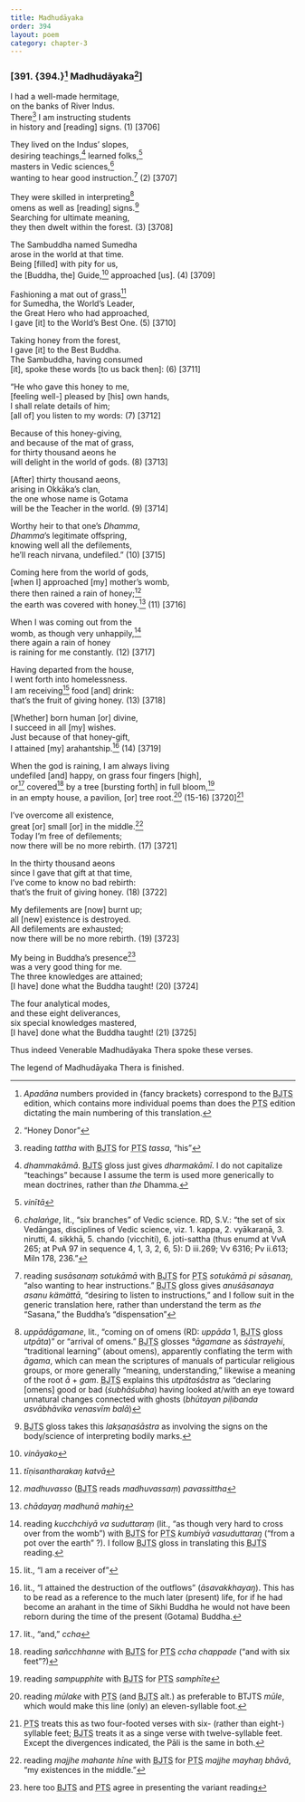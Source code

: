 ```yaml
---
title: Madhudāyaka
order: 394
layout: poem
category: chapter-3
---
```


### \[391. {394.}[^1] Madhudāyaka[^2]\]

I had a well-made hermitage,  
on the banks of River Indus.  
There[^3] I am instructing students  
in history and \[reading\] signs. (1) \[3706\]

They lived on the Indus’ slopes,  
desiring teachings,[^4] learned folks,[^5]  
masters in Vedic sciences,[^6]  
wanting to hear good instruction.[^7] (2) \[3707\]

They were skilled in interpreting[^8]  
omens as well as \[reading\] signs.[^9]  
Searching for ultimate meaning,  
they then dwelt within the forest. (3) \[3708\]

The Sambuddha named Sumedha  
arose in the world at that time.  
Being \[filled\] with pity for us,  
the \[Buddha, the\] Guide,[^10] approached \[us\]. (4) \[3709\]

Fashioning a mat out of grass[^11]  
for Sumedha, the World’s Leader,  
the Great Hero who had approached,  
I gave \[it\] to the World’s Best One. (5) \[3710\]

Taking honey from the forest,  
I gave \[it\] to the Best Buddha.  
The Sambuddha, having consumed  
\[it\], spoke these words \[to us back then\]: (6) \[3711\]

“He who gave this honey to me,  
\[feeling well-\] pleased by \[his\] own hands,  
I shall relate details of him;  
\[all of\] you listen to my words: (7) \[3712\]

Because of this honey-giving,  
and because of the mat of grass,  
for thirty thousand aeons he  
will delight in the world of gods. (8) \[3713\]

\[After\] thirty thousand aeons,  
arising in Okkāka’s clan,  
the one whose name is Gotama  
will be the Teacher in the world. (9) \[3714\]

Worthy heir to that one’s *Dhamma*,  
*Dhamma*’s legitimate offspring,  
knowing well all the defilements,  
he’ll reach nirvana, undefiled.” (10) \[3715\]

Coming here from the world of gods,  
\[when I\] approached \[my\] mother’s womb,  
there then rained a rain of honey;[^12]  
the earth was covered with honey.[^13] (11) \[3716\]

When I was coming out from the  
womb, as though very unhappily,[^14]  
there again a rain of honey  
is raining for me constantly. (12) \[3717\]

Having departed from the house,  
I went forth into homelessness.  
I am receiving[^15] food \[and\] drink:  
that’s the fruit of giving honey. (13) \[3718\]

\[Whether\] born human \[or\] divine,  
I succeed in all \[my\] wishes.  
Just because of that honey-gift,  
I attained \[my\] arahantship.[^16] (14) \[3719\]

When the god is raining, I am always living  
undefiled \[and\] happy, on grass four fingers \[high\],  
or[^17] covered[^18] by a tree \[bursting forth\] in full bloom,[^19]  
in an empty house, a pavilion, \[or\] tree root.[^20] (15-16) \[3720\][^21]

I’ve overcome all existence,  
great \[or\] small \[or\] in the middle.[^22]  
Today I’m free of defilements;  
now there will be no more rebirth. (17) \[3721\]

In the thirty thousand aeons  
since I gave that gift at that time,  
I’ve come to know no bad rebirth:  
that’s the fruit of giving honey. (18) \[3722\]

My defilements are \[now\] burnt up;  
all \[new\] existence is destroyed.  
All defilements are exhausted;  
now there will be no more rebirth. (19) \[3723\]

My being in Buddha’s presence[^23]  
was a very good thing for me.  
The three knowledges are attained;  
\[I have\] done what the Buddha taught! (20) \[3724\]

The four analytical modes,  
and these eight deliverances,  
six special knowledges mastered,  
\[I have\] done what the Buddha taught! (21) \[3725\]

Thus indeed Venerable Madhudāyaka Thera spoke these verses.

The legend of Madhudāyaka Thera is finished.

[^1]: *Apadāna* numbers provided in {fancy brackets} correspond to the <abbr title="Buddha Jayanthi Tripitaka Series">BJTS</abbr> edition, which contains more individual poems than does the <abbr title="Pali Text Society">PTS</abbr> edition dictating the main numbering of this translation.

[^2]: “Honey Donor”

[^3]: reading *tattha* with <abbr title="Buddha Jayanthi Tripitaka Series">BJTS</abbr> for <abbr title="Pali Text Society">PTS</abbr> *tassa*, “his”

[^4]: *dhammakāmā*. <abbr title="Buddha Jayanthi Tripitaka Series">BJTS</abbr> gloss just gives *dharmakāmī*. I do not capitalize “teachings” because I assume the term is used more generically to mean doctrines, rather than *the* Dhamma.

[^5]: *vinītā*

[^6]: *chalaṅge*, lit., “six branches” of Vedic science. RD, S.V.: “the set of six Vedāngas, disciplines of Vedic science, viz. 1. kappa, 2. vyākaraṇā, 3. nirutti, 4. sikkhā, 5. chando (vi<span class="diacritics" data-state="on">c</span><span class="no-diacritics" data-state="off">ch</span>iti), 6. joti-sattha (thus enumd at VvA 265; at PvA 97 in sequence 4, 1, 3, 2, 6, 5): D iii.269; Vv 6316; Pv ii.613; Miln 178, 236.”

[^7]: reading *susāsanaṃ sotukāmā* with <abbr title="Buddha Jayanthi Tripitaka Series">BJTS</abbr> for <abbr title="Pali Text Society">PTS</abbr> *sotukāmā pi sāsanaŋ*, “also wanting to hear instructions.” <abbr title="Buddha Jayanthi Tripitaka Series">BJTS</abbr> gloss gives *anuśāsanaya asanu kämättā*, “desiring to listen to instructions,” and I follow suit in the generic translation here, rather than understand the term as *the* “Sasana,” the Buddha’s “dispensation”

[^8]: *uppādāgamane*, lit., “coming on of omens (RD: *uppāda* 1, <abbr title="Buddha Jayanthi Tripitaka Series">BJTS</abbr> gloss *utpāta*)” or “arrival of omens.” <abbr title="Buddha Jayanthi Tripitaka Series">BJTS</abbr> glosses *°āgamane* as *śāstrayehi*, “traditional learning” (about omens), apparently conflating the term with *āgama*, which can mean the scriptures of manuals of particular religious groups, or more generally “meaning, understanding,” likewise a meaning of the root *ā* + *gam*. <abbr title="Buddha Jayanthi Tripitaka Series">BJTS</abbr> explains this *utpātaśāstra* as “declaring \[omens\] good or bad (*śubhāśubha*) having looked at/with an eye toward unnatural changes connected with ghosts (*bhūtayan piḷibanda asvābhāvika venasvīm balā*)

[^9]: <abbr title="Buddha Jayanthi Tripitaka Series">BJTS</abbr> gloss takes this *lakṣaṇaśāstra* as involving the signs on the body/science of interpreting bodily marks.

[^10]: *vināyako*

[^11]: *tīṇisantharakaŋ katvā*

[^12]: *madhuvasso* (<abbr title="Buddha Jayanthi Tripitaka Series">BJTS</abbr> reads *madhuvassaṃ*) *pavassittha*

[^13]: *chādayaŋ madhunā mahiŋ*

[^14]: reading *ku<span class="diacritics" data-state="on">c</span><span class="no-diacritics" data-state="off">ch</span>chiyā va suduttaraṃ* (lit., “as though very hard to cross over from the womb”) with <abbr title="Buddha Jayanthi Tripitaka Series">BJTS</abbr> for <abbr title="Pali Text Society">PTS</abbr> *kumbiyā vasuduttaraŋ* (“from a pot over the earth” ?). I follow <abbr title="Buddha Jayanthi Tripitaka Series">BJTS</abbr> gloss in translating this <abbr title="Buddha Jayanthi Tripitaka Series">BJTS</abbr> reading.

[^15]: lit., “I am a receiver of”

[^16]: lit., “I attained the destruction of the outflows” (*āsavakkhayaŋ*). This has to be read as a reference to the much later (present) life, for if he had become an arahant in the time of Sikhi Buddha he would not have been reborn during the time of the present (Gotama) Buddha.

[^17]: lit., “and,” *<span class="diacritics" data-state="on">c</span><span class="no-diacritics" data-state="off">ch</span>a*

[^18]: reading *sañ<span class="diacritics" data-state="on">c</span><span class="no-diacritics" data-state="off">ch</span>hanne* with <abbr title="Buddha Jayanthi Tripitaka Series">BJTS</abbr> for <abbr title="Pali Text Society">PTS</abbr> *<span class="diacritics" data-state="on">c</span><span class="no-diacritics" data-state="off">ch</span>a chappade* (“and with six feet”?)

[^19]: reading *sampupphite* with <abbr title="Buddha Jayanthi Tripitaka Series">BJTS</abbr> for <abbr title="Pali Text Society">PTS</abbr> *samphīte*

[^20]: reading *mūlake* with <abbr title="Pali Text Society">PTS</abbr> (and <abbr title="Buddha Jayanthi Tripitaka Series">BJTS</abbr> alt.) as preferable to BTJTS *mūle*, which would make this line (only) an eleven-syllable foot.

[^21]: <abbr title="Pali Text Society">PTS</abbr> treats this as two four-footed verses with six- (rather than eight-) syllable feet; <abbr title="Buddha Jayanthi Tripitaka Series">BJTS</abbr> treats it as a singe verse with twelve-syllable feet. Except the divergences indicated, the Pāli is the same in both.

[^22]: reading *majjhe mahante hīne* with <abbr title="Buddha Jayanthi Tripitaka Series">BJTS</abbr> for <abbr title="Pali Text Society">PTS</abbr> *majjhe mayhaŋ bhāvā*, “my existences in the middle.”

[^23]: here too <abbr title="Buddha Jayanthi Tripitaka Series">BJTS</abbr> and <abbr title="Pali Text Society">PTS</abbr> agree in presenting the variant reading
